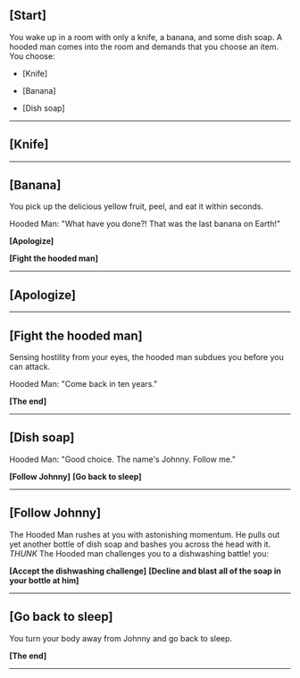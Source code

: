 ## [Start]
You wake up in a room with only a knife, a banana, and some dish soap. A hooded man comes into the room and demands that you choose an item. You choose:

- [Knife]

- [Banana]

- [Dish soap]

---

## [Knife]


---

## [Banana]
You pick up the delicious yellow fruit, peel, and eat it within seconds.

Hooded Man: "What have you done?! That was the last banana on Earth!"

**[Apologize]**

**[Fight the hooded man]**

---

## [Apologize]


---

## [Fight the hooded man]
Sensing hostility from your eyes, the hooded man subdues you before you can attack.

Hooded Man: "Come back in ten years."

**[The end]**

---

## [Dish soap]
Hooded Man: "Good choice. The name's Johnny. Follow me."

**[Follow Johnny]**
**[Go back to sleep]**

---

## [Follow Johnny]
The Hooded Man rushes at you with astonishing momentum. 
He pulls out yet another bottle of dish soap and bashes you across the head with it. 
*THUNK* The Hooded man challenges you to a dishwashing battle! you:

**[Accept the dishwashing challenge]**
**[Decline and blast all of the soap in your bottle at him]**

---

## [Go back to sleep]
You turn your body away from Johnny and go back to sleep.

**[The end]**

---
